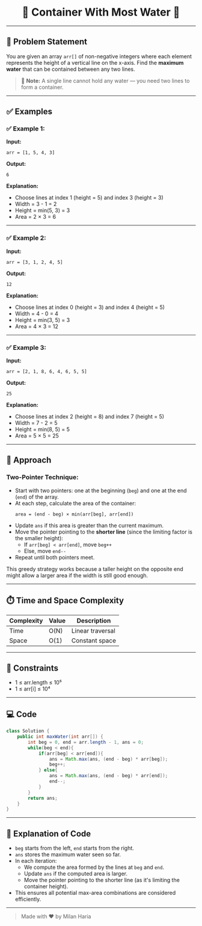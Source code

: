 <h1 align="center">🧱 Container With Most Water 🧱</h1>

---

## 📝 Problem Statement

You are given an array `arr[]` of non-negative integers where each element represents the height of a vertical line on the x-axis. Find the **maximum water** that can be contained between any two lines.

> 📌 **Note:** A single line cannot hold any water — you need two lines to form a container.

---

## ✅ Examples

### ✅ Example 1:

**Input:**  
```
arr = [1, 5, 4, 3]
```

**Output:**  
```
6
```

**Explanation:**  
- Choose lines at index 1 (height = 5) and index 3 (height = 3)  
- Width = 3 - 1 = 2  
- Height = min(5, 3) = 3  
- Area = 2 × 3 = 6

---

### ✅ Example 2:

**Input:**  
```
arr = [3, 1, 2, 4, 5]
```

**Output:**  
```
12
```

**Explanation:**  
- Choose lines at index 0 (height = 3) and index 4 (height = 5)  
- Width = 4 - 0 = 4  
- Height = min(3, 5) = 3  
- Area = 4 × 3 = 12

---

### ✅ Example 3:

**Input:**  
```
arr = [2, 1, 8, 6, 4, 6, 5, 5]
```

**Output:**  
```
25
```

**Explanation:**  
- Choose lines at index 2 (height = 8) and index 7 (height = 5)  
- Width = 7 - 2 = 5  
- Height = min(8, 5) = 5  
- Area = 5 × 5 = 25

---

## 🧠 Approach

### Two-Pointer Technique:

- Start with two pointers: one at the beginning (`beg`) and one at the end (`end`) of the array.
- At each step, calculate the area of the container:
  ```
  area = (end - beg) × min(arr[beg], arr[end])
  ```
- Update `ans` if this area is greater than the current maximum.
- Move the pointer pointing to the **shorter line** (since the limiting factor is the smaller height):
  - If `arr[beg] < arr[end]`, move `beg++`
  - Else, move `end--`
- Repeat until both pointers meet.

This greedy strategy works because a taller height on the opposite end might allow a larger area if the width is still good enough.

---

## ⏱️ Time and Space Complexity

| Complexity | Value | Description              |
|------------|--------|--------------------------|
| Time       | O(N)   | Linear traversal         |
| Space      | O(1)   | Constant space           |

---

## 🎯 Constraints

- 1 ≤ arr.length ≤ 10⁵  
- 1 ≤ arr[i] ≤ 10⁴

---

## 💻 Code

```java
class Solution {
    public int maxWater(int arr[]) {
        int beg = 0, end = arr.length - 1, ans = 0;
        while(beg < end){
            if(arr[beg] < arr[end]){
                ans = Math.max(ans, (end - beg) * arr[beg]);
                beg++;
            } else{
                ans = Math.max(ans, (end - beg) * arr[end]);
                end--;
            }
        }
        return ans;
    }
}
```

---

## 📝 Explanation of Code

- `beg` starts from the left, `end` starts from the right.
- `ans` stores the maximum water seen so far.
- In each iteration:
  - We compute the area formed by the lines at `beg` and `end`.
  - Update `ans` if the computed area is larger.
  - Move the pointer pointing to the shorter line (as it's limiting the container height).
- This ensures all potential max-area combinations are considered efficiently.

---

> Made with ❤️ by Milan Haria
